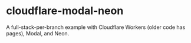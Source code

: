 # cloudflare-modal-neon

A full-stack-per-branch example with Cloudflare Workers (older code has pages), Modal, and Neon.
